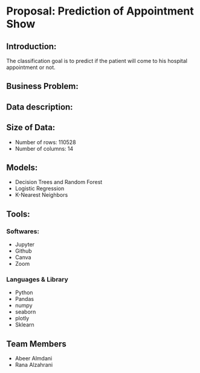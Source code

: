 # Proposal: Prediction of Appointment Show 

## Introduction:
The classification goal is to predict if the patient will come to his hospital appointment or not.


## Business Problem:



## Data description:


## Size of Data:

* Number of rows: 110528
* Number of columns: 14


## Models:
* Decision Trees and Random Forest
* Logistic Regression
* K-Nearest Neighbors


## Tools:

### Softwares:

* Jupyter
* Github
* Canva
* Zoom

### Languages & Library

* Python
* Pandas
* numpy
* seaborn
* plotly
* Sklearn

## Team Members

* Abeer Almdani
* Rana Alzahrani
